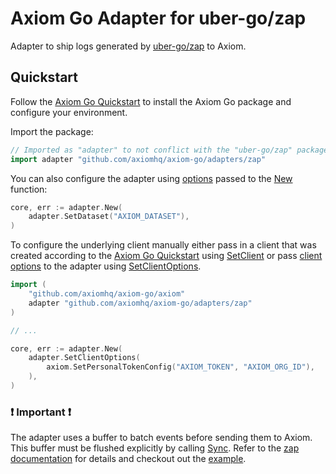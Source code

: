# Axiom Go Adapter for uber-go/zap

Adapter to ship logs generated by [uber-go/zap](https://github.com/uber-go/zap)
to Axiom.

## Quickstart

Follow the [Axiom Go Quickstart](https://github.com/axiomhq/axiom-go#quickstart)
to install the Axiom Go package and configure your environment.

Import the package:

```go
// Imported as "adapter" to not conflict with the "uber-go/zap" package.
import adapter "github.com/axiomhq/axiom-go/adapters/zap"
```

You can also configure the adapter using [options](https://pkg.go.dev/github.com/axiomhq/axiom-go/adapters/zap#Option)
passed to the [New](https://pkg.go.dev/github.com/axiomhq/axiom-go/adapters/zap#New)
function:

```go
core, err := adapter.New(
    adapter.SetDataset("AXIOM_DATASET"),
)
```

To configure the underlying client manually either pass in a client that was
created according to the [Axiom Go Quickstart](https://github.com/axiomhq/axiom-go#quickstart)
using [SetClient](https://pkg.go.dev/github.com/axiomhq/axiom-go/adapters/zap#SetClient)
or pass [client options](https://pkg.go.dev/github.com/axiomhq/axiom-go/axiom#Option)
to the adapter using [SetClientOptions](https://pkg.go.dev/github.com/axiomhq/axiom-go/adapters/zap#SetClientOptions).

```go
import (
    "github.com/axiomhq/axiom-go/axiom"
    adapter "github.com/axiomhq/axiom-go/adapters/zap"
)

// ...

core, err := adapter.New(
    adapter.SetClientOptions(
        axiom.SetPersonalTokenConfig("AXIOM_TOKEN", "AXIOM_ORG_ID"),
    ),
)
```

### ❗ Important ❗

The adapter uses a buffer to batch events before sending them to Axiom. This
buffer must be flushed explicitly by calling [Sync](https://pkg.go.dev/github.com/axiomhq/axiom-go/adapters/zap#WriteSyncer.Sync).
Refer to the [zap documentation](https://pkg.go.dev/go.uber.org/zap/zapcore#WriteSyncer)
for details and checkout out the [example](../../examples/zap/main.go).
